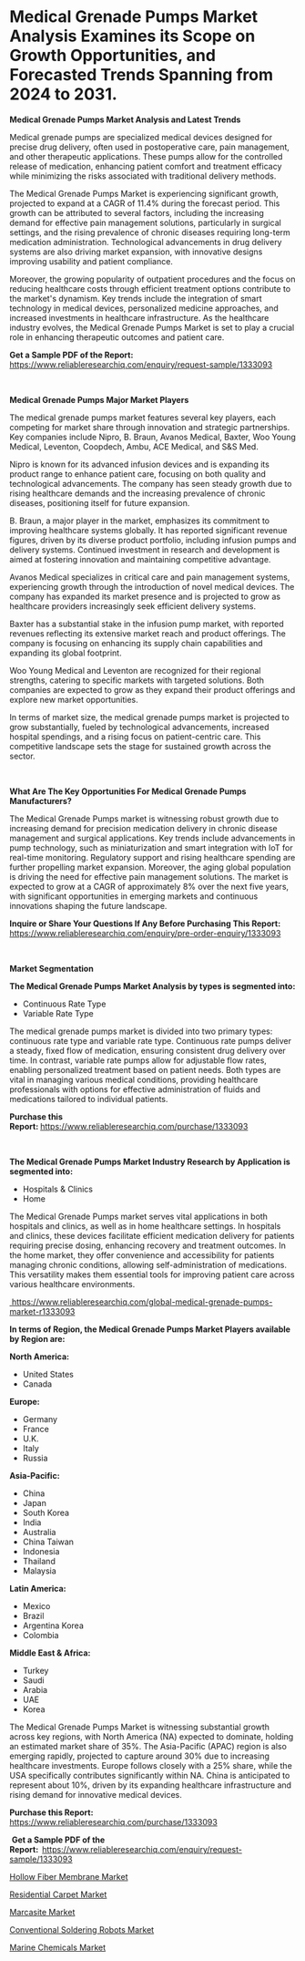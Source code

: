 <p><h1>Medical Grenade Pumps Market Analysis Examines its Scope on Growth Opportunities, and Forecasted Trends Spanning from 2024 to 2031.</h1></p><p><strong>Medical Grenade Pumps Market Analysis and Latest Trends</strong></p>
<p><p>Medical grenade pumps are specialized medical devices designed for precise drug delivery, often used in postoperative care, pain management, and other therapeutic applications. These pumps allow for the controlled release of medication, enhancing patient comfort and treatment efficacy while minimizing the risks associated with traditional delivery methods.</p><p>The Medical Grenade Pumps Market is experiencing significant growth, projected to expand at a CAGR of 11.4% during the forecast period. This growth can be attributed to several factors, including the increasing demand for effective pain management solutions, particularly in surgical settings, and the rising prevalence of chronic diseases requiring long-term medication administration. Technological advancements in drug delivery systems are also driving market expansion, with innovative designs improving usability and patient compliance.</p><p>Moreover, the growing popularity of outpatient procedures and the focus on reducing healthcare costs through efficient treatment options contribute to the market's dynamism. Key trends include the integration of smart technology in medical devices, personalized medicine approaches, and increased investments in healthcare infrastructure. As the healthcare industry evolves, the Medical Grenade Pumps Market is set to play a crucial role in enhancing therapeutic outcomes and patient care.</p></p>
<p><strong>Get a Sample PDF of the Report:&nbsp;</strong> <a href="https://www.reliableresearchiq.com/enquiry/request-sample/1333093?utm_campaign=1123&utm_medium=2&utm_source=Github&utm_content=ia&utm_term=11122024&utm_id=medical-grenade-pumps">https://www.reliableresearchiq.com/enquiry/request-sample/1333093</a></p>
<p>&nbsp;</p>
<p><strong>Medical Grenade Pumps Major Market Players</strong></p>
<p><p>The medical grenade pumps market features several key players, each competing for market share through innovation and strategic partnerships. Key companies include Nipro, B. Braun, Avanos Medical, Baxter, Woo Young Medical, Leventon, Coopdech, Ambu, ACE Medical, and S&S Med.</p><p>Nipro is known for its advanced infusion devices and is expanding its product range to enhance patient care, focusing on both quality and technological advancements. The company has seen steady growth due to rising healthcare demands and the increasing prevalence of chronic diseases, positioning itself for future expansion.</p><p>B. Braun, a major player in the market, emphasizes its commitment to improving healthcare systems globally. It has reported significant revenue figures, driven by its diverse product portfolio, including infusion pumps and delivery systems. Continued investment in research and development is aimed at fostering innovation and maintaining competitive advantage.</p><p>Avanos Medical specializes in critical care and pain management systems, experiencing growth through the introduction of novel medical devices. The company has expanded its market presence and is projected to grow as healthcare providers increasingly seek efficient delivery systems.</p><p>Baxter has a substantial stake in the infusion pump market, with reported revenues reflecting its extensive market reach and product offerings. The company is focusing on enhancing its supply chain capabilities and expanding its global footprint.</p><p>Woo Young Medical and Leventon are recognized for their regional strengths, catering to specific markets with targeted solutions. Both companies are expected to grow as they expand their product offerings and explore new market opportunities.</p><p>In terms of market size, the medical grenade pumps market is projected to grow substantially, fueled by technological advancements, increased hospital spendings, and a rising focus on patient-centric care. This competitive landscape sets the stage for sustained growth across the sector.</p></p>
<p>&nbsp;</p>
<p><strong>What Are The Key Opportunities For Medical Grenade Pumps Manufacturers?</strong></p>
<p><p>The Medical Grenade Pumps market is witnessing robust growth due to increasing demand for precision medication delivery in chronic disease management and surgical applications. Key trends include advancements in pump technology, such as miniaturization and smart integration with IoT for real-time monitoring. Regulatory support and rising healthcare spending are further propelling market expansion. Moreover, the aging global population is driving the need for effective pain management solutions. The market is expected to grow at a CAGR of approximately 8% over the next five years, with significant opportunities in emerging markets and continuous innovations shaping the future landscape.</p></p>
<p><strong>Inquire or Share Your Questions If Any Before Purchasing This Report:</strong> <a href="https://www.reliableresearchiq.com/enquiry/pre-order-enquiry/1333093?utm_campaign=1123&utm_medium=2&utm_source=Github&utm_content=ia&utm_term=11122024&utm_id=medical-grenade-pumps">https://www.reliableresearchiq.com/enquiry/pre-order-enquiry/1333093</a></p>
<p>&nbsp;</p>
<p><strong>Market Segmentation</strong></p>
<p><strong>The Medical Grenade Pumps Market Analysis by types is segmented into:</strong></p>
<p><ul><li>Continuous Rate Type</li><li>Variable Rate Type</li></ul></p>
<p><p>The medical grenade pumps market is divided into two primary types: continuous rate type and variable rate type. Continuous rate pumps deliver a steady, fixed flow of medication, ensuring consistent drug delivery over time. In contrast, variable rate pumps allow for adjustable flow rates, enabling personalized treatment based on patient needs. Both types are vital in managing various medical conditions, providing healthcare professionals with options for effective administration of fluids and medications tailored to individual patients.</p></p>
<p><strong>Purchase this Report:&nbsp;</strong><a href="https://www.reliableresearchiq.com/purchase/1333093?utm_campaign=1123&utm_medium=2&utm_source=Github&utm_content=ia&utm_term=11122024&utm_id=medical-grenade-pumps">https://www.reliableresearchiq.com/purchase/1333093</a></p>
<p>&nbsp;</p>
<p><strong>The Medical Grenade Pumps Market Industry Research by Application is segmented into:</strong></p>
<p><ul><li>Hospitals & Clinics</li><li>Home</li></ul></p>
<p><p>The Medical Grenade Pumps market serves vital applications in both hospitals and clinics, as well as in home healthcare settings. In hospitals and clinics, these devices facilitate efficient medication delivery for patients requiring precise dosing, enhancing recovery and treatment outcomes. In the home market, they offer convenience and accessibility for patients managing chronic conditions, allowing self-administration of medications. This versatility makes them essential tools for improving patient care across various healthcare environments.</p></p>
<p><a href="https://www.reliableresearchiq.com/global-medical-grenade-pumps-market-r1333093?utm_campaign=1123&utm_medium=2&utm_source=Github&utm_content=ia&utm_term=11122024&utm_id=medical-grenade-pumps">&nbsp;https://www.reliableresearchiq.com/global-medical-grenade-pumps-market-r1333093</a></p>
<p><strong>In terms of Region, the Medical Grenade Pumps Market Players available by Region are:</strong></p>
<p>
    <p> <strong> North America: </strong>
        <ul>
            <li>United States</li>
            <li>Canada</li>
        </ul>
        </p> 
    <p> <strong> Europe: </strong>
        <ul>
            <li>Germany</li>
            <li>France</li>
            <li>U.K.</li>
            <li>Italy</li>
            <li>Russia</li>
        </ul>
        </p> 
    <p> <strong> Asia-Pacific: </strong>
        <ul>
            <li>China</li>
            <li>Japan</li>
            <li>South Korea</li>
            <li>India</li>
            <li>Australia</li>
            <li>China Taiwan</li>
            <li>Indonesia</li>
            <li>Thailand</li>
            <li>Malaysia</li>
        </ul>
        </p> 
    <p> <strong> Latin America: </strong>
        <ul>
            <li>Mexico</li>
            <li>Brazil</li>
            <li>Argentina Korea</li>
            <li>Colombia</li>
        </ul>
        </p> 
    <p> <strong> Middle East & Africa: </strong>
        <ul>
            <li>Turkey</li>
            <li>Saudi</li>
            <li>Arabia</li>
            <li>UAE</li>
            <li>Korea</li>
        </ul>
    </p>
    </p>
<p><p>The Medical Grenade Pumps Market is witnessing substantial growth across key regions, with North America (NA) expected to dominate, holding an estimated market share of 35%. The Asia-Pacific (APAC) region is also emerging rapidly, projected to capture around 30% due to increasing healthcare investments. Europe follows closely with a 25% share, while the USA specifically contributes significantly within NA. China is anticipated to represent about 10%, driven by its expanding healthcare infrastructure and rising demand for innovative medical devices.</p></p>
<p><strong>Purchase this Report: </strong><a href="https://www.reliableresearchiq.com/purchase/1333093?utm_campaign=1123&utm_medium=2&utm_source=Github&utm_content=ia&utm_term=11122024&utm_id=medical-grenade-pumps">https://www.reliableresearchiq.com/purchase/1333093</a></p>
<p>&nbsp;<strong>Get a Sample PDF of the Report:&nbsp;&nbsp;</strong><a href="https://www.reliableresearchiq.com/enquiry/request-sample/1333093?utm_campaign=1123&utm_medium=2&utm_source=Github&utm_content=ia&utm_term=11122024&utm_id=medical-grenade-pumps">https://www.reliableresearchiq.com/enquiry/request-sample/1333093</a></p>
<p><strong></strong></p>
<p><p><a href="https://www.linkedin.com/pulse/growth-forecast-revenue-outlook-hollow-fiber-membrane-market-projected-5pbgc?utm_campaign=1123&utm_medium=2&utm_source=Github&utm_content=ia&utm_term=11122024&utm_id=medical-grenade-pumps">Hollow Fiber Membrane Market</a></p><p><a href="https://www.linkedin.com/pulse/global-residential-carpet-market-analysis-from-2024-2031-17i5c?utm_campaign=1123&utm_medium=2&utm_source=Github&utm_content=ia&utm_term=11122024&utm_id=medical-grenade-pumps">Residential Carpet Market</a></p><p><a href="https://www.linkedin.com/pulse/future-forecast-marcasite-market-size-69-cagr-2024-2031-covering-q7nxc?utm_campaign=1123&utm_medium=2&utm_source=Github&utm_content=ia&utm_term=11122024&utm_id=medical-grenade-pumps">Marcasite Market</a></p><p><a href="https://github.com/dierdrecrichton210/Market-Research-Report-List-1/blob/main/conventional-soldering-robots-market.md?utm_campaign=1123&utm_medium=2&utm_source=Github&utm_content=ia&utm_term=11122024&utm_id=medical-grenade-pumps">Conventional Soldering Robots Market</a></p><p><a href="https://www.linkedin.com/pulse/breaking-down-marine-chemicals-market-growth-52-cagr-expected-vjesc?utm_campaign=1123&utm_medium=2&utm_source=Github&utm_content=ia&utm_term=11122024&utm_id=medical-grenade-pumps">Marine Chemicals Market</a></p></p>
